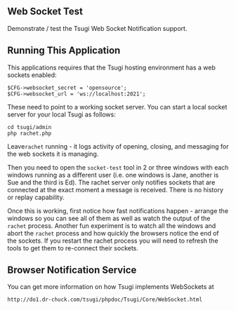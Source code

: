 
Web Socket Test
---------------

Demonstrate / test the Tsugi Web Socket Notification support.

Running This Application
------------------------

This applications requires that the Tsugi hosting environment has a web
sockets enabled:

    $CFG->websocket_secret = 'opensource';
    $CFG->websocket_url = 'ws://localhost:2021';

These need to point to a working socket server. You can start a local
socket server for your local Tsugi as follows:

    cd tsugi/admin
    php rachet.php

Leave`rachet` running - it logs activity of opening, closing, and messaging
for the web sockets it is managing.

Then you need to open the `socket-test` tool in 2 or three windows with each windows
running as a different user (i.e. one windows is Jane, another is Sue and the third
is Ed).   The rachet server only notifies sockets that are connected at 
the exact moment a message is received.  There is no history or replay
capability.

Once this is working, first notice how fast notifications happen - arrange the windows
so you can see all of them as well as watch the output of the `rachet` process.
Another fun experiment is to watch all the windows and abort the `rachet` process
and how quickly the browsers notice the end of the sockets.  If you restart the
rachet process you will need to refresh the tools to get them to re-connect their
sockets.

Browser Notification Service
----------------------------

You can get more information on how Tsugi implements WebSockets at

    http://do1.dr-chuck.com/tsugi/phpdoc/Tsugi/Core/WebSocket.html


